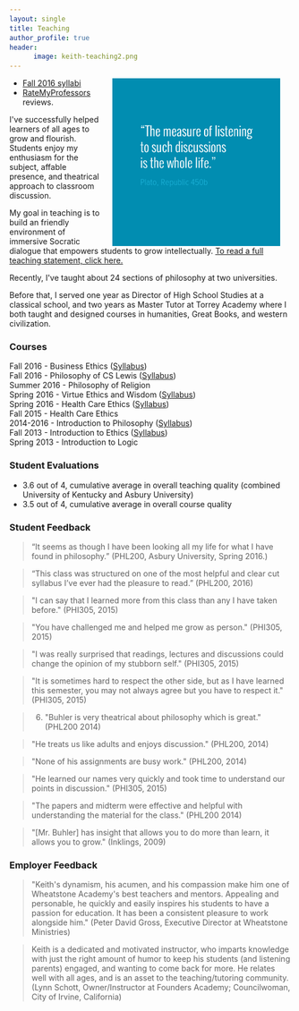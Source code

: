 ```yaml
---
layout: single
title: Teaching
author_profile: true
header:
      image: keith-teaching2.png
---
```


<img src="/images/measurelearning.png" alt="propermeasure" align="right" hspace="20" height="300" width="300">

* [Fall 2016 syllabi](/syllabi)
* [RateMyProfessors](http://www.ratemyprofessors.com/ShowRatings.jsp?tid=1822771) reviews. 


I've successfully helped learners of all ages to grow and flourish. Students enjoy my enthusiasm for the subject, affable presence, and  theatrical approach to classroom discussion. 

My goal in teaching is to build an friendly environment of immersive Socratic dialogue that empowers students to grow intellectually. [To read a full teaching statement, click here.](/teaching-statement)

Recently, I've taught about 24 sections of philosophy at two universities.

Before that, I served one year as Director of High School Studies at a classical school, and two years as Master Tutor at Torrey Academy where I both taught and designed courses in humanities, Great Books, and western civilization. 

### Courses

Fall 2016 -  Business Ethics ([Syllabus](/syllabus334))  
Fall 2016 - Philosophy of CS Lewis ([Syllabus](/syllabus251))  
Summer 2016 -  Philosophy of Religion    
Spring 2016 -  Virtue Ethics and Wisdom  ([Syllabus](/syllabus-S2016-293-wisdom))   
Spring 2016 - Health Care Ethics ([Syllabus](/syllabus-S2016-305-health-care))    
Fall 2015 - Health Care Ethics          
2014-2016 - Introduction to Philosophy ([Syllabus](/syllabus200))   
Fall 2013 - Introduction to Ethics ([Syllabus](https://docs.google.com/document/d/1u2FI836N6FcWWs2I5BrbLF1tQav9wjcDJiOU0bRkfRw/edit))     
Spring 2013 - Introduction to Logic   


### Student Evaluations

- 3.6 out of 4, cumulative average in overall teaching quality (combined University of Kentucky and Asbury University)
- 3.5 out of 4, cumulative average in overall course quality

 
### Student Feedback

> “It seems as though I have been looking all my life for what I have found in philosophy.” (PHL200, Asbury University, Spring 2016.)

>“This class was structured on one of the most helpful and clear cut syllabus I’ve ever had the pleasure to read.” (PHL200, 2016)

> "I can say that I learned more from this class than any I have taken before." (PHI305, 2015)

>"You have challenged me and helped me grow as person." (PHI305, 2015)

>"I was really surprised that readings, lectures and discussions could change the opinion of my stubborn self." (PHI305, 2015)

> "It is sometimes hard to respect the other side, but as I have learned this semester, you may not always agree but you have to respect it." (PHI305, 2015) 

> 6. "Buhler is very theatrical about philosophy which is great." (PHL200 2014)

> "He treats us like adults and enjoys discussion." (PHL200, 2014)

> "None of his assignments are busy work." (PHL200, 2014)

> "He learned our names very quickly and took time to understand our points in discussion." (PHI305, 2015)

> "The papers and midterm were effective and helpful with understanding the material for the class." (PHL200 2014)

> "[Mr. Buhler] has insight that allows you to do more than learn, it allows you to grow." (Inklings, 2009)

### Employer Feedback

> "Keith's dynamism, his acumen, and his compassion make him one of Wheatstone Academy's best teachers and mentors. Appealing and personable, he quickly and easily inspires his students to have a passion for education. It has been a consistent pleasure to work alongside him."  (Peter David Gross, Executive Director at Wheatstone Ministries)


>Keith is a dedicated and motivated instructor, who imparts knowledge with just the right amount of humor to keep his students (and listening parents) engaged, and wanting to come back for more. He relates well with all ages, and is an asset to the teaching/tutoring community.   (Lynn Schott, Owner/Instructor at Founders Academy; Councilwoman, City of Irvine, California)